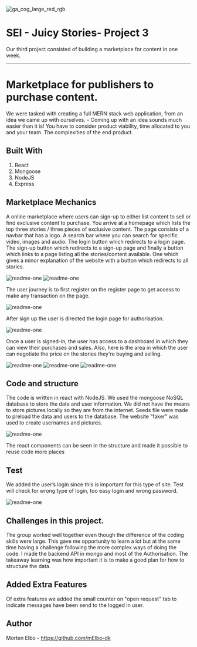 ![ga_cog_large_red_rgb](https://cloud.githubusercontent.com/assets/40461/8183776/469f976e-1432-11e5-8199-6ac91363302b.png)

# SEI - Juicy Stories- Project 3
Our third project consisted of building a marketplace for content in one week.

---

# Marketplace for publishers to purchase content.

We were tasked with creating a full MERN stack web application, from an idea we came up with ourselves. - Coming up with an idea sounds much easier than it is! You have to consider product viability, time allocated to you and your team. The complexities of the end product. 

## Built With

1. React
2. Mongoose
3. NodeJS
4. Express

## Marketplace Mechanics

A online marketplace where users can sign-up to either list content to sell or find exclusive content to purchase. You arrive at a homepage which lists the top three stories / three pieces of exclusive content. The page consists of a navbar that has a logo. A search bar where you can search for specific video, images and audio. The login button which redirects to a login page. The sign-up button which redirects to a sign-up page and finally a button which links to a page listing all the stories/content available. One which gives a minor explanation of the website with a button which redirects to all stories. 

![readme-one](images/image-two.png)
![readme-one](images/image-one.png)

The user journey is to first register on the register page to get access to make any transaction on the page.

![readme-one](images/image-four.png)

After sign up the user is directed the login page for authorisation.

![readme-one](images/image-three.png)


Once a user is signed-in, the user has access to a dashboard in which they can view their purchases and sales. Also, here is the area in which the user can negotiate the price on the stories they're buying and selling. 

![readme-one](images/image-five.png)
![readme-one](images/image-six.png)
![readme-one](images/image-seven.png)

## Code and structure

The code is written in react with NodeJS. We used the mongoose NoSQL database to store the data and user information. We did not have the means to store pictures locally so they are from the internet. Seeds file were made to preload the data and users to the database.  The website "faker" was used to create usernames and pictures. 

 ![readme-one](images/seeds.png) 
 
The react components can be seen in the structure and made it possible to reuse code more places 


## Test
We added the user’s login since this is important for this type of site. Test will check for wrong type of login, too easy login and wrong password. 

![readme-one](images/test.png)

## Challenges in this project.

The group worked well together even though the difference of the coding skills were large. This gave me opportunity to learn a lot but at the same time having a challenge following the more complex ways of doing the code.
I made the backend API in mongo and most of the Authorisation. The takeaway learning was how important it is to make a good plan for how to structure the data.   


## Added Extra Features

Of extra features we added the small counter on "open request" tab to indicate messages have been send to the logged in user.


## Author

Morten Elbo - https://github.com/mElbo-dk
